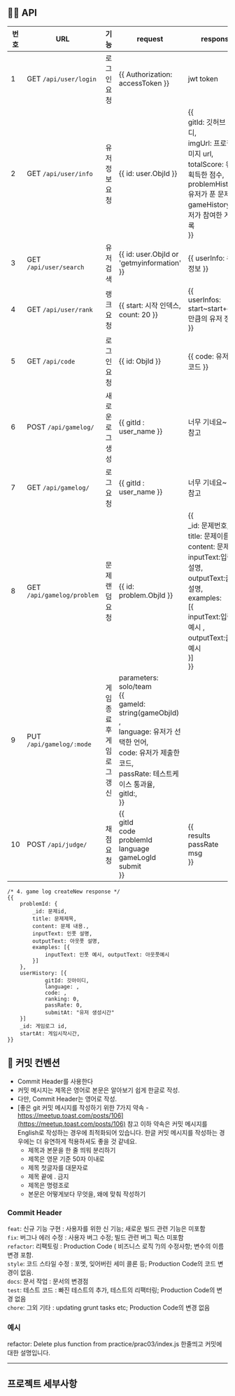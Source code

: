 ## 👩‍💻 API 
| 번호 | URL | 기능 | request | response | 
| ---------------------- | ------------------------- | -------------------------- | ------------------------- | ------------------------- |
| 1 | GET `/api/user/login` | 로그인 요청 | {{ Authorization: accessToken }} | jwt token
| 2 | GET `/api/user/info` | 유저 정보 요청 | {{ id: user.ObjId }}| {{ <br>gitId: 깃허브 아이디,<br> imgUrl: 프로필 이미지 url,<br> totalScore: 유저가 획득한 점수,<br> problemHistory: 유저가 푼 문제,<br> gameHistory: 유저가 참여한 게임 기록<br>}} 
| 3 | GET `/api/user/search` | 유저 검색 | {{ id: user.ObjId or 'getmyinformation' }} | {{ userInfo: 유저 정보 }}
| 4 | GET `/api/user/rank` | 랭크 요청 | {{ start: 시작 인덱스, count: 20 }} | {{ <br> userInfos: start~start+count만큼의 유저 정보 <br> }}
| 5 | GET `/api/code` | 로그인 요청 | {{ id: ObjId }} | {{ code: 유저 제출 코드 }}
| 6 | POST `/api/gamelog/` | 새로운 로그 생성 | {{ gitId : user_name }} | 너무 기네요~ 밑에 참고 |
| 7 | GET `/api/gamelog/` | 로그 요청 | {{ gitId : user_name }} | 너무 기네요~ 밑에 참고 |
| 8 | GET `/api/gamelog/problem` | 문제 랜덤 요청 | {{ id: problem.ObjId }} | {{ <br>_id: 문제번호,<br>title: 문제이름 ,<br>content: 문제설명,<br>inputText:입력값설명,<br>outputText:출력값설명,<br>examples: <br>[{<br>inputText:입력값예시 ,<br>outputText:출력값예시<br>}]<br>}}
| 9 | PUT `/api/gamelog/:mode` | 게임종료 후 게임로그 갱신 | parameters: solo/team <br> {{ <br>gameId: string(gameObjId) ,<br> language: 유저가 선택한 언어,<br> code: 유저가 제출한 코드, <br> passRate: 테스트케이스 통과율, <br>gitId:,<br> }} | | 
| 10 | POST `/api/judge/` | 채점요청 | {{ <br>gitId <br>code <br>problemId <br>language <br>gameLogId <br>submit <br>}} | {{ <br>results <br>passRate <br>msg <br>}} |

```
/* 4. game log createNew response */
{{
	problemId: {
		_id: 문제id,
		title: 문제제목,
		content: 문제 내용.,
		inputText: 인풋 설명,
		outputText: 아웃풋 설명,
		examples: [{ 
			inputText: 인풋 예시, outputText: 아웃풋예시 
		}]
	},
	userHistory: [{
			gitId: 깃아이디,
			language: ,
			code: ,
			ranking: 0,
			passRate: 0,
			submitAt: "유저 생성시간"
	}]
	_id: 게임로그 id,
	startAt: 게임시작시간,
}}
```


## 👲 커밋 컨벤션 
- Commit Header를 사용한다 
- 커밋 메시지는 제목은 영어로 본문은 알아보기 쉽게 한글로 작성.
- 다만, Commit Header는 영어로 작성.
- [좋은 git 커밋 메시지를 작성하기 위한 7가지 약속 - https://meetup.toast.com/posts/106](https://meetup.toast.com/posts/106) 참고 
이하 약속은 커밋 메시지를 English로 작성하는 경우에 최적화되어 있습니다. 한글 커밋 메시지를 작성하는 경우에는 더 유연하게 적용하셔도 좋을 것 같네요.
  - 제목과 본문을 한 줄 띄워 분리하기
  - 제목은 영문 기준 50자 이내로
  - 제목 첫글자를 대문자로
  - 제목 끝에 . 금지
  - 제목은 명령조로
  - 본문은 어떻게보다 무엇을, 왜에 맞춰 작성하기

### Commit Header
`feat`: 신규 기능 구현 : 사용자를 위한 신 기능; 새로운 빌드 관련 기능은 미포함 
<br>
`fix`: 버그나 에러 수정 : 사용자 버그 수정; 빌드 관련 버그 픽스 미포함
<br>
`refactor`: 리팩토링 : Production Code ( 비즈니스 로직 ?)의 수정사항; 변수의 이름 변경 포함.
<br>
`style`: 코드 스타일 수정 : 포멧, 잊어버린 세미 콜론 등; Production Code의 코드 변경이 없음.
<br>
`docs`: 문서 작업 : 문서의 변경점
<br>
`test`: 테스트 코드 : 빠진 테스트의 추가, 테스트의 리팩터링; Production Code의 변경 없음
<br>
`chore`: 그외 기타 : updating grunt tasks etc; Production Code의 변경 없음

### 예시
refactor: Delete plus function from practice/prac03/index.js 
한줄띄고 
커밋에 대한 설명입니다. 

-----

## 프로젝트 세부사항
